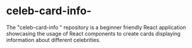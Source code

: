 # celeb-card-info-
The "celeb-card-info " repository is a beginner friendly React application showcasing the usage of React components to create cards displaying information about different celebrities.
